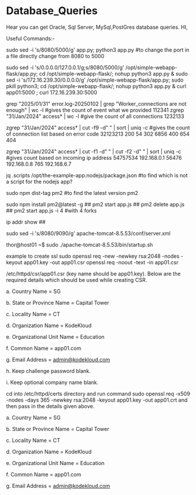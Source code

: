 # Database_Queries
Hear you can get Oracle, Sql Server, MySql,PostGres database queries.
HI,

Useful Commands:-

sudo sed -i 's/8080/5000/g' app.py; python3 app.py #to change the port in a file directly change from 8080 to 5000

sudo sed -i 's/0.0.0.0/127.0.0.1/g;s/8080/5000/g' /opt/simple-webapp-flask/app.py;
cd /opt/simple-webapp-flask/; nohup python3 app.py &
sudo sed -i 's/172.16.239.30/0.0.0.0/g' /opt/simple-webapp-flask/app.py; sudo pkill python3; cd /opt/simple-webapp-flask/; nohup python3 app.py &
curl app01:5000 ; curl 172.16.239.30:5000



grep "2025/01/31" error.log-20250102 | grep "Worker_connections are not enough" | wc -l #gives the count of event what we provided
112341 
zgrep "31/Jan/2024" access* | wc -l #give the count of all connections
1232133

zgrep "31/Jan/2024" access* | cut -f9 -d" " | sort | uniq -c #gives the count of connection list based on error code
32123213 200
54       302
6856     400
654      404

zgrep "31/Jan/2024" access* | cut -f1 -d" " | cut -f2 -d" " | sort | uniq -c #gives count based on incoming ip address
54757534  192.168.0.1
56476     192.168.0.8
765       192.168.6.7


jq .scripts /opt/the-example-app.nodejs/package.json #to find which is not a script for the nodejs app?

sudo npm dist-tag pm2  #to find the latest version pm2

sudo npm install pm2@latest -g ## pm2 start app.js ## pm2 delete app.js ## pm2 start app.js -i 4 #with 4 forks

ip addr show ## 

sudo sed -i 's/8080/9090/g' apache-tomcat-8.5.53/conf/server.xml  

thor@host01 ~$ sudo ./apache-tomcat-8.5.53/bin/startup.sh




example to create ssl
sudo openssl req -new -newkey rsa:2048 -nodes -keyout app01.key -out app01.csr
openssl req  -noout -text -in app01.csr

/etc/httpd/csr/app01.csr (key name should be app01.key). Below are the required details which should be used while creating CSR.


a. Country Name = SG

b. State or Province Name = Capital Tower

c. Locality Name = CT

d. Organization Name = KodeKloud

e. Organizational Unit Name = Education

f. Common Name = app01.com

g. Email Address = admin@kodekloud.com

h. Keep challenge password blank.

i. Keep optional company name blank.



cd into /etc/httpd/certs directory and run command sudo openssl req -x509 -nodes -days 365 -newkey rsa:2048 -keyout app01.key -out app01.crt and then pass in the details given above.

a. Country Name = SG

b. State or Province Name = Capital Tower

c. Locality Name = CT

d. Organization Name = KodeKloud

e. Organizational Unit Name = Education

f. Common Name = app01.com

g. Email Address = admin@kodekloud.com
